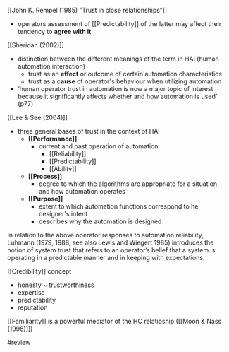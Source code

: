 [[John K. Rempel (1985) ”Trust in close relationships”]]
* operators assessment of [[Predictability]] of the latter may affect their tendency to **agree with it**

[[Sheridan (2002)]]
* distinction between the different meanings of the term in HAI (human automation interaction)
	* trust as an **effect** or outcome of certain automation characteristics
	* trust as a **cause** of operator's behaviour when utilizing automation
* ‘human operator trust in automation is now a major topic of interest because it significantly affects whether and how automation is used’ (p77)

[[Lee & See (2004)]]
* three general bases of trust in the context of HAI
	* **[[Performance]]**
		* current and past operation of automation
			* [[Reliability]]
			* [[Predictability]]
			* [[Ability]]
	* **[[Process]]**
		* degree to which the algorithms are appropriate for a situation and how automation operates
	* **[[Purpose]]**
		* extent to which automation functions correspond to he designer's intent
		* describes why the automation is designed

In relation to the above operator responses to automation reliability, Luhmann (1979, 1988, see also Lewis and Wiegert 1985) introduces the notion of system trust that refers to an operator’s belief that a system is operating in a predictable manner and in keeping with expectations.

[[Credibility]] concept
- honesty ~ trustworthiness
- expertise
- predictability
- reputation

[[Familiarity]] is a powerful mediator of the HC relatioship ([[Moon & Nass (1998)]])

#review 